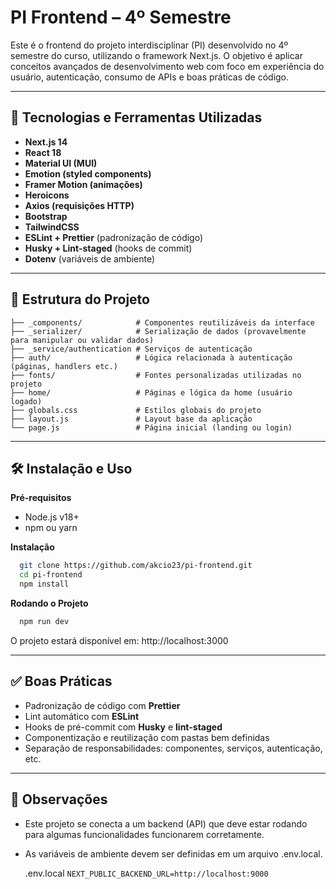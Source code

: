 # PI Frontend – 4º Semestre  

Este é o frontend do projeto interdisciplinar (PI) desenvolvido no 4º semestre do curso, utilizando o framework Next.js. O objetivo é aplicar conceitos avançados de desenvolvimento web com foco em experiência do usuário, autenticação, consumo de APIs e boas práticas de código.  

---

## 🚀 Tecnologias e Ferramentas Utilizadas
- **Next.js 14**  
- **React 18**  
- **Material UI (MUI)**  
- **Emotion (styled components)**  
- **Framer Motion (animações)**  
- **Heroicons**  
- **Axios (requisições HTTP)**  
- **Bootstrap**  
- **TailwindCSS**  
- **ESLint + Prettier** (padronização de código)  
- **Husky + Lint-staged** (hooks de commit)  
- **Dotenv** (variáveis de ambiente)

---

## 📁 Estrutura do Projeto
``` plaintext
├── _components/            # Componentes reutilizáveis da interface
├── _serializer/            # Serialização de dados (provavelmente para manipular ou validar dados)
├── _service/authentication # Serviços de autenticação
├── auth/                   # Lógica relacionada à autenticação (páginas, handlers etc.)
├── fonts/                  # Fontes personalizadas utilizadas no projeto
├── home/                   # Páginas e lógica da home (usuário logado)
├── globals.css             # Estilos globais do projeto
├── layout.js               # Layout base da aplicação
└── page.js                 # Página inicial (landing ou login)
```
---

## 🛠️ Instalação e Uso  

**Pré-requisitos**
  - Node.js v18+  
  - npm ou yarn

**Instalação**
```bash
  git clone https://github.com/akcio23/pi-frontend.git  
  cd pi-frontend  
  npm install
```
**Rodando o Projeto**  
```javascript
  npm run dev
```  

  O projeto estará disponível em: http://localhost:3000  

---

## ✅ Boas Práticas
- Padronização de código com **Prettier**  
- Lint automático com **ESLint**  
- Hooks de pré-commit com **Husky** e **lint-staged**  
- Componentização e reutilização com pastas bem definidas  
- Separação de responsabilidades: componentes, serviços, autenticação, etc.

---

## 📌 Observações  
- Este projeto se conecta a um backend (API) que deve estar rodando para algumas funcionalidades funcionarem corretamente.  
- As variáveis de ambiente devem ser definidas em um arquivo .env.local.

   .env.local
      ``` NEXT_PUBLIC_BACKEND_URL=http://localhost:9000 ```  
      
